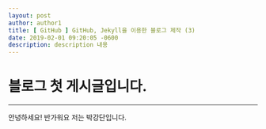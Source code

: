 ```yaml
---   
layout: post  
author: author1  
title: [ GitHub ] GitHub, Jekyll을 이용한 블로그 제작 (3)  
date: 2019-02-01 09:20:05 -0600  
description: description 내용  
---  
```


# 블로그 첫 게시글입니다.
_ _ _
안녕하세요! 반가워요
저는 박강단입니다.
